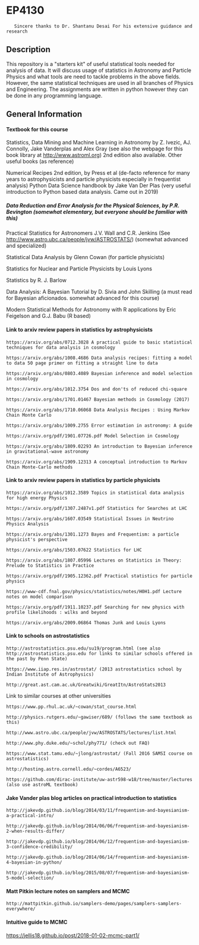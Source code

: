# EP4130

       Sincere thanks to Dr. Shantanu Desai For his extensive guidance and research

## Description
This repository is a "starters kit" of useful statistical tools needed for analysis of data. 
It will discuss usage of statistics in Astronomy and Particle Physics and what tools are need to tackle problems in the above fields. 
However, the same statistical techniques are used in all branches of Physics and Engineering. 
The assignments are written in python however they can be done in any programming language. 
<!---
%This course will mainly provide cheatsheets and hands-on skills in solving day to day statistics problems. 
%No proofs will be discussed. Most of the example codes we shall refer to can be downloaded from http://www.astroml.org
-->
<!---
All this should be 
commented out
-->

## General Information

#### Textbook for this course
Statistics, Data Mining and Machine Learning in Astronomy by Z. Ivezic, AJ. Connolly, Jake Vanderplas and Alex Gray (see also the webpage for this book library at http://www.astroml.org) 2nd edition also available.
Other useful books (as reference)

Numerical Recipes 2nd edition, by Press et al (de-facto reference for many years to astrophysicists and particle physicists especially in frequentist analysis)
Python Data Science handbook by Jake Van Der Plas (very useful introduction to Python based data analysis. Came out in 2019)

##### Data Reduction and Error Analysis for the Physical Sciences, by P.R. Bevington (somewhat elementary, but everyone should be familiar with this)

Practical Statistics for Astronomers J.V. Wall and C.R. Jenkins (See http://www.astro.ubc.ca/people/jvw/ASTROSTATS/) (somewhat advanced and specialized)

Statistical Data Analysis by Glenn Cowan (for particle physicists)

Statistics for Nuclear and Particle Physicists by Louis Lyons

Statistics by R. J. Barlow

Data Analysis: A Bayesian Tutorial by D. Sivia and John Skilling (a must read for Bayesian aficionados. somewhat advanced for this course)

Modern Statistical Methods for Astronomy with R applications by Eric Feigelson and G.J. Babu (R based)

#### Link to arxiv review papers in statistics by astrophysicists
  
    https://arxiv.org/abs/0712.3028 A practical guide to basic statistical techniques for data analysis in cosmology

    https://arxiv.org/abs/1008.4686 Data analysis recipes: fitting a model to data 50 page primer on fitting a straight line to data

    https://arxiv.org/abs/0803.4089 Bayesian inference and model selection in cosmology

    https://arxiv.org/abs/1012.3754 Dos and don'ts of reduced chi-square

    https://arxiv.org/abs/1701.01467 Bayesian methods in Cosmology (2017)

    https://arxiv.org/abs/1710.06068 Data Analysis Recipes : Using Markov Chain Monte Carlo

    https://arxiv.org/abs/1009.2755 Error estimation in astronomy: A guide

    https://arxiv.org/pdf/1901.07726.pdf Model Selection in Cosmology

    https://arxiv.org/abs/1809.02293 An introduction to Bayesian inference in gravitational-wave astronomy

    https://arxiv.org/abs/1909.12313 A conceptual introduction to Markov Chain Monte-Carlo methods

#### Link to arxiv review papers in statistics by particle physicists

    https://arxiv.org/abs/1012.3589 Topics in statistical data analysis for high energy Physics

    https://arxiv.org/pdf/1307.2487v1.pdf Statistics for Searches at LHC

    https://arxiv.org/abs/1607.03549 Statistical Issues in Neutrino Physics Analysis

    https://arxiv.org/abs/1301.1273 Bayes and Frequentism: a particle physicist's perspective

    https://arxiv.org/abs/1503.07622 Statistics for LHC

    https://arxiv.org/abs/1807.05996 Lectures on Statistics in Theory: Prelude to Statistics in Practice

    https://arxiv.org/pdf/1905.12362.pdf Practical statistics for particle physics

    https://www-cdf.fnal.gov/physics/statistics/notes/H0H1.pdf Lecture notes on model comparison

    https://arxiv.org/pdf/1911.10237.pdf Searching for new physics with profile likelihoods : wilks and beyond

    https://arxiv.org/abs/2009.06864 Thomas Junk and Louis Lyons

#### Link to schools on astrostatistics

    http://astrostatistics.psu.edu/su19/program.html (see also http://astrostatistics.psu.edu for links to similar schools offered in the past by Penn State)

    https://www.iiap.res.in/astrostat/ (2013 astrostatistics school by Indian Institute of Astrophysics)

    http://great.ast.cam.ac.uk/Greatwiki/GreatItn/AstroStats2013

Link to similar courses at other universities

    https://www.pp.rhul.ac.uk/~cowan/stat_course.html

    http://physics.rutgers.edu/~gawiser/689/ (follows the same textbook as this)

    http://www.astro.ubc.ca/people/jvw/ASTROSTATS/lectures/list.html

    http://www.phy.duke.edu/~schol/phy771/ (check out FAQ)

    https://www.stat.tamu.edu/~jlong/astrostat/ (Fall 2016 SAMSI course on astrostatistics)

    http://hosting.astro.cornell.edu/~cordes/A6523/

    https://github.com/dirac-institute/uw-astr598-w18/tree/master/lectures (also use astroML textbook)

#### Jake Vander plas blog articles on practical introduction to statistics

    http://jakevdp.github.io/blog/2014/03/11/frequentism-and-bayesianism-a-practical-intro/

    http://jakevdp.github.io/blog/2014/06/06/frequentism-and-bayesianism-2-when-results-differ/

    http://jakevdp.github.io/blog/2014/06/12/frequentism-and-bayesianism-3-confidence-credibility/

    http://jakevdp.github.io/blog/2014/06/14/frequentism-and-bayesianism-4-bayesian-in-python/

    http://jakevdp.github.io/blog/2015/08/07/frequentism-and-bayesianism-5-model-selection/

#### Matt Pitkin lecture notes on samplers and MCMC

    http://mattpitkin.github.io/samplers-demo/pages/samplers-samplers-everywhere/

#### Intuitive guide to MCMC

https://jellis18.github.io/post/2018-01-02-mcmc-part1/
